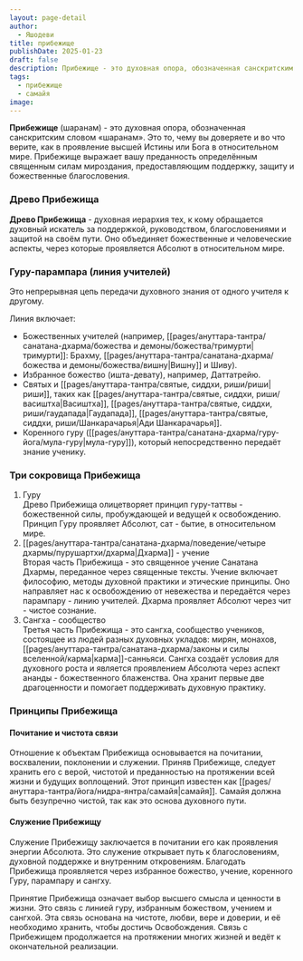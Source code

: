 ```yaml
---
layout: page-detail
author:
  - Яшодеви
title: прибежище
publishDate: 2025-01-23
draft: false
description: Прибежище - это духовная опора, обозначенная санскритским словом «шаранам». Это то, чему вы доверяете и во что верите как в проявление высшей Истины или Бога в относительном мире. Прибежище выражает вашу преданность определённым священным силам мироздания, предоставляющим поддержку, защиту и божественные благословения.
tags:
  - прибежище
  - самайя
image:
---
```

**Прибежище** (шаранам) - это духовная опора, обозначенная санскритским словом «шаранам». Это то, чему вы доверяете и во что верите, как в проявление высшей Истины или Бога в относительном мире. Прибежище выражает вашу преданность определённым священным силам мироздания, предоставляющим поддержку, защиту и божественные благословения.

### Древо Прибежища
**Древо Прибежища** - духовная иерархия тех, к кому обращается духовный искатель за поддержкой, руководством, благословениями и защитой на своём пути. Оно объединяет божественные и человеческие аспекты, через которые проявляется Абсолют в относительном мире.

### Гуру-парампара (линия учителей)  
Это непрерывная цепь передачи духовного знания от одного учителя к другому. 

Линия включает:
- Божественных учителей (например, [[pages/ануттара-тантра/санатана-дхарма/божества и демоны/божества/тримурти|тримурти]]: Брахму, [[pages/ануттара-тантра/санатана-дхарма/божества и демоны/божества/вишну|Вишну]] и Шиву).
- Избранное божество (ишта-девату), например, Даттатрейю.
- Святых и [[pages/ануттара-тантра/святые, сиддхи, риши/риши|риши]], таких как [[pages/ануттара-тантра/святые, сиддхи, риши/васиштха|Васиштха]], [[pages/ануттара-тантра/святые, сиддхи, риши/гаудапада|Гаудапада]],  [[pages/ануттара-тантра/святые, сиддхи, риши/Шанкарачарья|Ади Шанкарачарья]].
- Коренного гуру ([[pages/ануттара-тантра/санатана-дхарма/гуру-йога/мула-гуру|мула-гуру]]), который непосредственно передаёт знание ученику.
### Три сокровища Прибежища
 1. Гуру  
 Древо Прибежища олицетворяет принцип гуру-таттвы - божественной силы, пробуждающей и ведущей к освобождению. Принцип Гуру проявляет Абсолют,  сат - бытие, в относительном мире.
2. [[pages/ануттара-тантра/санатана-дхарма/поведение/четыре дхармы/пурушартхи/дхарма|Дхарма]] - учение  
 Вторая часть Прибежища - это священное учение Санатана Дхармы, переданное через священные тексты. Учение включает философию, методы духовной практики и этические принципы. Оно направляет нас к освобождению от невежества и передаётся через парампару - линию учителей. Дхарма проявляет Абсолют через чит -  чистое сознание.
3. Сангха - сообщество  
Третья часть Прибежища - это сангха, сообщество учеников, состоящее из людей разных духовных укладов: мирян, монахов, [[pages/ануттара-тантра/санатана-дхарма/законы и силы вселенной/карма|карма]]-санньяси. Сангха создаёт условия для духовного роста и является проявлением Абсолюта через  аспект ананды - божественного блаженства. Она хранит первые две драгоценности и помогает поддерживать духовную практику.
### Принципы Прибежища
#### Почитание и чистота связи  
Отношение к объектам Прибежища основывается на почитании, восхвалении, поклонении и служении. Приняв Прибежище, следует хранить его с верой, чистотой и преданностью на протяжении всей жизни и будущих воплощений. Этот принцип известен как [[pages/ануттара-тантра/йога/нидра-янтра/самайя|самайя]]. Самайя должна быть безупречно чистой, так как это основа духовного пути.

#### Служение Прибежищу  
Служение Прибежищу заключается в почитании его как проявления энергии Абсолюта. Это служение открывает путь к благословениям, духовной поддержке и внутренним откровениям. Благодать Прибежища проявляется через избранное божество, учение, коренного Гуру, парампару и сангху.

Принятие Прибежища означает выбор высшего смысла и ценности в жизни. Это связь с линией гуру, избранным божеством, учением и сангхой. Эта связь основана на чистоте, любви, вере и доверии, и её необходимо хранить, чтобы достичь Освобождения. Связь с Прибежищем продолжается на протяжении многих жизней и ведёт к окончательной реализации.